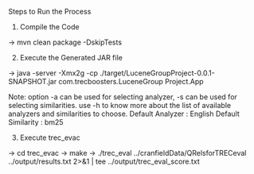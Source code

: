 Steps to Run the Process

1) Compile the Code

-> mvn clean package -DskipTests

2) Execute the Generated JAR file

-> java -server -Xmx2g -cp ./target/LuceneGroupProject-0.0.1-SNAPSHOT.jar com.trecboosters.LuceneGroup Project.App

Note: option -a can be used for selecting analyzer, -s can be used for selecting similarities. use -h to know more about the list of available analyzers
and similarities to choose. 
Default Analyzer : English
Default Similarity : bm25

3) Execute trec_evac

-> cd trec_evac
-> make
-> ./trec_eval ../cranfieldData/QRelsforTRECeval ../output/results.txt 2>&1 | tee ../output/trec_eval_score.txt
